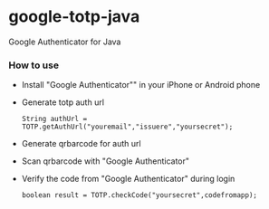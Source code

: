 google-totp-java
=======================

Google Authenticator for Java

### How to use

* Install "Google Authenticator"" in your iPhone or Android phone
* Generate totp auth url


      String authUrl =  TOTP.getAuthUrl("youremail","issuere","yoursecret");
* Generate qrbarcode for auth url
* Scan qrbarcode with "Google Authenticator"
* Verify the code from "Google Authenticator" during login


      boolean result = TOTP.checkCode("yoursecret",codefromapp);



